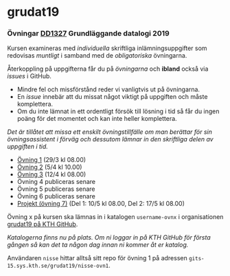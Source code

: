 # grudat19

### Övningar [DD1327](https://www.kth.se/social/course/DD1327/) Grundläggande datalogi 2019

Kursen examineras med *individuella* skriftliga inlämningsuppgifter som redovisas *muntligt*
i samband med de *obligatoriska* övningarna.

Återkoppling på uppgifterna får du på *övningarna* och **ibland** också via *issues* i GitHub.

- Mindre fel och missförstånd reder vi vanligtvis ut på övningarna.
- En *issue* innebär att du missat något viktigt på uppgiften och måste komplettera.
- Om du inte lämnat in ett ordentligt försök till lösning i tid så får du ingen poäng för det momentet
  och kan inte heller komplettera.

*Det är tillåtet att missa ett enskilt övningstillfälle om man berättar för sin övningsassistent i förväg
och dessutom lämnar in den skriftliga delen av uppgiften i tid.*

- [Övning 1](https://github.com/yourbasic/grudat19/blob/master/ovn1.md) (29/3 kl 08.00)
- [Övning 2](https://github.com/yourbasic/grudat19/blob/master/ovn2.md) (5/4 kl 10.00)
- [Övning 3](https://github.com/yourbasic/grudat19/blob/master/ovn3.md) (12/4 kl 08.00)
- Övning 4 publiceras senare
- Övning 5 publiceras senare
- Övning 6 publiceras senare
- [Projekt (övning 7)](https://github.com/yourbasic/grudat19/blob/master/ovn7.md) (Del 1: 10/5 kl 08.00, Del 2: 17/5 kl 08.00)

Övning x på kursen ska lämnas in i katalogen
<code>username-ovnx</code> i organisationen [grudat19 på KTH GitHub](https://gits-15.sys.kth.se/grudat19).

*Katalogerna finns nu på plats. Om ni loggar in på KTH GitHub för första gången så kan det ta någon dag innan ni kommer åt er katalog.*

Användaren `nisse` hittar alltså sitt repo för övning 1 på adressen
<code>gits-15.sys.kth.se/grudat19/nisse-ovn1</code>.
